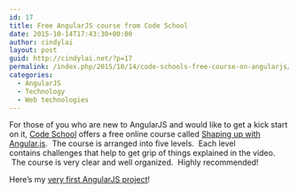 ```yaml
---
id: 17
title: Free AngularJS course from Code School
date: 2015-10-14T17:43:30+00:00
author: cindylai
layout: post
guid: http://cindylai.net/?p=17
permalink: /index.php/2015/10/14/code-schools-free-course-on-angularjs/
categories:
  - AngularJS
  - Technology
  - Web technologies
---
```

For those of you who are new to AngularJS and would like to get a kick start on it, [Code School](https://www.codeschool.com/) offers a free online course called [Shaping up with Angular.js](https://www.codeschool.com/courses/shaping-up-with-angular-js).  The course is arranged into five levels.  Each level contains challenges that help to get grip of things explained in the video.  The course is very clear and well organized.  Highly recommended!

Here&#8217;s my [very first AngularJS project](https://github.com/cindyyklai/Angularjs-Flatlanders-Gem-Store)!

&nbsp;